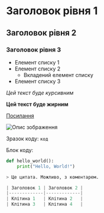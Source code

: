 # Заголовок рівня 1

## Заголовок рівня 2

### Заголовок рівня 3

- Елемент списку 1
- Елемент списку 2
  - Вкладений елемент списку
- Елемент списку 3

*Цей текст буде курсивним*

**Цей текст буде жирним**

[Посилання](http://www.example.com)

![Опис зображення](http://www.example.com/image.jpg)

Зразок коду: `код`

Блок коду:

```python
def hello_world():
    print("Hello, World!")

> Це цитата. Можливо, з коментарем.

| Заголовок 1 | Заголовок 2 |
|-------------|-------------|
| Клітина 1   | Клітина 2   |
| Клітина 3   | Клітина 4   |

